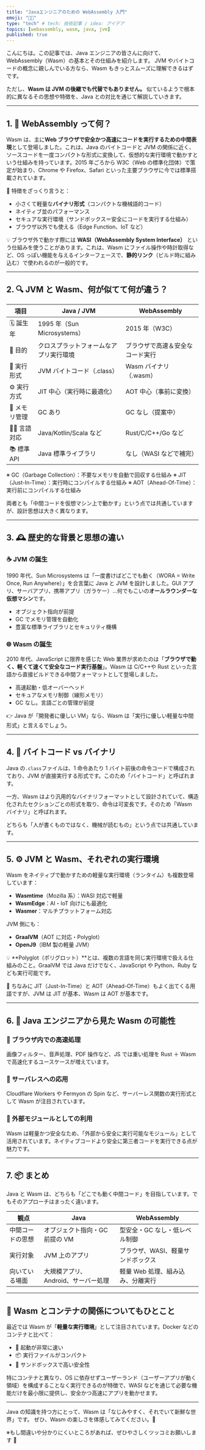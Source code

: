 ```yaml
---
title: "Javaエンジニアのための WebAssembly 入門"
emoji: "🧑‍💻"
type: "tech" # tech: 技術記事 / idea: アイデア
topics: [webassembly, wasm, java, jvm]
published: true
---
```


こんにちは。この記事では、Java エンジニアの皆さんに向けて、WebAssembly（Wasm）の基本とその仕組みを紹介します。
JVM やバイトコードの概念に親しんでいる方なら、Wasm もきっとスムーズに理解できるはずです。

ただし、**Wasm は JVM の後継でも代替でもありません。** 似ているようで根本的に異なるその思想や特徴を、Java との対比を通じて解説していきます。

---

## 1. 🧱 WebAssembly って何？

Wasm は、主に**Web ブラウザで安全かつ高速にコードを実行するための中間表現**として登場しました。これは、Java のバイトコードと JVM の関係に近く、ソースコードを一度コンパクトな形式に変換して、仮想的な実行環境で動かすという仕組みを持っています。2015 年ごろから W3C（Web の標準化団体）で策定が始まり、Chrome や Firefox、Safari といった主要ブラウザに今では標準搭載されています。

📌 特徴をざっくり言うと：

- 小さくて軽量な**バイナリ形式**（コンパクトな機械語的コード）
- ネイティブ並のパフォーマンス
- セキュアな実行環境（サンドボックス＝安全にコードを実行する仕組み）
- ブラウザ以外でも使える（Edge Function、IoT など）

💡 ブラウザ外で動かす際には **WASI（WebAssembly System Interface）** という仕組みを使うことがあります。これは、Wasm にファイル操作や時計取得など、OS っぽい機能を与えるインターフェースで、**静的リンク**（ビルド時に組み込む）で使われるのが一般的です。

---

## 2. 🔍 JVM と Wasm、何が似てて何が違う？

| 項目          | Java / JVM                             | WebAssembly                      |
| ------------- | -------------------------------------- | -------------------------------- |
| 🗓️ 誕生年     | 1995 年（Sun Microsystems）            | 2015 年（W3C）                   |
| 🎯 目的       | クロスプラットフォームなアプリ実行環境 | ブラウザで高速＆安全なコード実行 |
| 💾 実行形式   | JVM バイトコード（.class）             | Wasm バイナリ（.wasm）           |
| ⚙️ 実行方式   | JIT 中心（実行時に最適化）             | AOT 中心（事前に変換）           |
| 🧹 メモリ管理 | GC あり                                | GC なし（提案中）                |
| 🧑‍💻 言語対応   | Java/Kotlin/Scala など                 | Rust/C/C++/Go など               |
| 📚 標準 API   | Java 標準ライブラリ                    | なし（WASI などで補完）          |

※ GC（Garbage Collection）：不要なメモリを自動で回収する仕組み
※ JIT（Just-In-Time）：実行時にコンパイルする仕組み
※ AOT（Ahead-Of-Time）：実行前にコンパイルする仕組み

両者とも「中間コードを仮想マシン上で動かす」という点では共通していますが、設計思想は大きく異なります。

---

## 3. 🕰️ 歴史的な背景と思想の違い

### ☕ JVM の誕生

1990 年代、Sun Microsystems は「一度書けばどこでも動く（WORA = Write Once, Run Anywhere）」を合言葉に Java と JVM を設計しました。GUI アプリ、サーバアプリ、携帯アプリ（ガラケー）…何でもこいの**オールラウンダーな仮想マシン**です。

- オブジェクト指向が前提
- GC でメモリ管理を自動化
- 豊富な標準ライブラリとセキュリティ機構

### 🌐 Wasm の誕生

2010 年代、JavaScript に限界を感じた Web 業界が求めたのは「**ブラウザで動く、軽くて速くて安全なコード実行基盤**」。Wasm は C/C++や Rust といった言語から直接ビルドできる中間フォーマットとして登場しました。

- 高速起動・低オーバーヘッド
- セキュアなメモリ制御（線形メモリ）
- GC なし。言語ごとの管理が前提

👉 Java が「開発者に優しい VM」なら、Wasm は「実行に優しい軽量な中間形式」と言えるでしょう。

---

## 4. 💾 バイトコード vs バイナリ

Java の`.class`ファイルは、1 命令あたり 1 バイト前後の命令コードで構成されており、JVM が直接実行する形式です。このため「バイトコード」と呼ばれます。

一方、Wasm はより汎用的なバイナリフォーマットとして設計されていて、構造化されたセクションごとの形式を取り、命令は可変長です。そのため「Wasm バイナリ」と呼ばれます。

どちらも「人が書くものではなく、機械が読むもの」という点では共通しています。

---

## 5. ⚙️ JVM と Wasm、それぞれの実行環境

Wasm をネイティブで動かすための軽量な実行環境（ランタイム）も複数登場しています：

- **Wasmtime**（Mozilla 系）：WASI 対応で軽量
- **WasmEdge**：AI・IoT 向けにも最適化
- **Wasmer**：マルチプラットフォーム対応

JVM 側にも：

- **GraalVM**（AOT に対応・Polyglot）
- **OpenJ9**（IBM 製の軽量 JVM）

💡 **Polyglot（ポリグロット）**とは、複数の言語を同じ実行環境で扱える仕組みのこと。GraalVM では Java だけでなく、JavaScript や Python、Ruby なども実行可能です。

📝 ちなみに JIT（Just-In-Time）と AOT（Ahead-Of-Time）もよく出てくる用語ですが、JVM は JIT が基本、Wasm は AOT が基本です。

---

## 6. 🚀 Java エンジニアから見た Wasm の可能性

### 🔸 ブラウザ内での高速処理

画像フィルター、音声処理、PDF 操作など、JS では重い処理を Rust ＋ Wasm で高速化するユースケースが増えています。

### 🔸 サーバレスへの応用

Cloudflare Workers や Fermyon の Spin など、サーバーレス関数の実行形式として Wasm が注目されています。

### 🔸 外部モジュールとしての利用

Wasm は軽量かつ安全なため、「外部から安全に実行可能なモジュール」として活用されています。ネイティブコードより安全に第三者コードを実行できる点が魅力です。

---

## 7. 📦 まとめ

Java と Wasm は、どちらも「どこでも動く中間コード」を目指しています。でもそのアプローチはまったく違います。

| 観点             | Java                                | WebAssembly                        |
| ---------------- | ----------------------------------- | ---------------------------------- |
| 中間コードの思想 | オブジェクト指向・GC 前提の VM      | 型安全・GC なし・低レベル制御      |
| 実行対象         | JVM 上のアプリ                      | ブラウザ、WASI、軽量サンドボックス |
| 向いている場面   | 大規模アプリ、Android、サーバー処理 | 軽量 Web 処理、組み込み、分離実行  |

---

## 🧩 Wasm とコンテナの関係についてもひとこと

最近では Wasm が「**軽量な実行環境**」として注目されています。Docker などのコンテナと比べて：

- 🚀 起動が非常に速い
- 📦 実行ファイルがコンパクト
- 🔐 サンドボックスで高い安全性

特にコンテナと異なり、OS に依存せずユーザーランド（ユーザーアプリが動く領域）を構成することなく実行できるのが特徴で、WASI などを通じて必要な機能だけを最小限に提供し、安全かつ高速にアプリを動かせます。

---

Java の知識を持つ方にとって、Wasm は「なじみやすく、それでいて新鮮な世界」です。
ぜひ、Wasm の楽しさを体感してみてください。🎉

※もし間違いや分かりにくいところがあれば、ぜひやさしくツッコミお願いします 🙏
